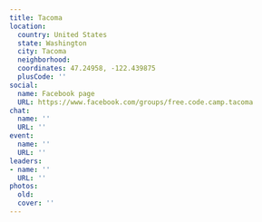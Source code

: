 ```yaml
---
title: Tacoma
location:
  country: United States
  state: Washington
  city: Tacoma
  neighborhood: 
  coordinates: 47.24958, -122.439875
  plusCode: ''
social:
  name: Facebook page
  URL: https://www.facebook.com/groups/free.code.camp.tacoma
chat:
  name: ''
  URL: ''
event:
  name: ''
  URL: ''
leaders:
- name: ''
  URL: ''
photos:
  old: 
  cover: ''
---
```

